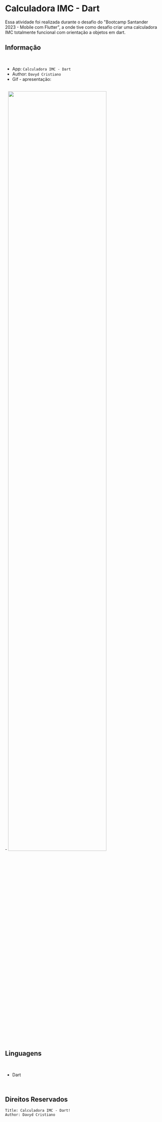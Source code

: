 # Calculadora IMC - Dart

Essa atividade foi realizada durante o desafio do "Bootcamp Santander 2023 - Mobile com Flutter", a onde tive como desafio criar uma calculadora IMC totalmente funcional com orientação a objetos em dart.

## Informação
<br>

- App:  `Calculadora IMC - Dart`
- Author:  `Davyd Cristiano`
- Gif - apresentação:
<br>
- <img src="https://github.com/davydcristiano/site-guia-das-lixeiras-ecologicas/assets/53920878/d80f77d7-9bb2-49fd-80d2-46948db96796" width="80%">

## Linguagens
<br>

- Dart

<br>


## Direitos Reservados
```
Title: Calculadora IMC - Dart!
Author: Davyd Cristiano
```